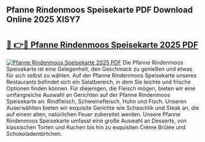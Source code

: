 ## Pfanne Rindenmoos Speisekarte PDF Download Online 2025 XlSY7

# <h2><a href="http://gcb35k2.nevu.top/?p=Pfanne+Rindenmoos+Speisekarte">🔗 👉🔴 Pfanne Rindenmoos Speisekarte 2025 PDF</a></h2>

[![Pfanne Rindenmoos Speisekarte 2025 PDF](https://i.imgur.com/dBaPXMq.png)](http://gcb35k2.nevu.top/?p=Pfanne+Rindenmoos+Speisekarte)
Die Pfanne Rindenmoos Speisekarte ist eine Gelegenheit, den Geschmack zu genießen und etwas für sich selbst zu wählen. Auf der Pfanne Rindenmoos Speisekarte unseres Restaurants befindet sich ein Salatbereich, in dem Sie leichte und frische Optionen finden können. Für diejenigen, die Fleisch mögen, bieten wir eine umfangreiche Auswahl an Gerichten auf der Pfanne Rindenmoos Speisekarte an: Rindfleisch, Schweinefleisch, Huhn und Fisch. Unseren Auserwählten bieten wir exquisite Gerichte wie Schaschlik und Steak an, die auf einem alten, natürlichen Feuer zubereitet werden. Unsere Pfanne Rindenmoos Speisekarte umfasst eine große Auswahl an Desserts, von klassischen Torten und Kuchen bis hin zu exquisiten Crème Brûlée und Schokoladentörtchen.
